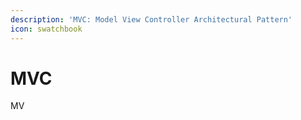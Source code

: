 ```yaml
---
description: 'MVC: Model View Controller Architectural Pattern'
icon: swatchbook
---
```


# MVC

MV
